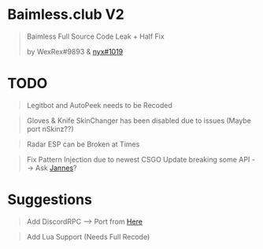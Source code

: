 # Baimless.club V2

>  Baimless Full Source Code Leak + Half Fix
> 
> by WexRex#9893 & [nyx#1019](https://github.com/Synth1a)

# **TODO**

> Legitbot and AutoPeek needs to be Recoded

> Gloves & Knife SkinChanger has been disabled due to issues (Maybe port nSkinz??)

> Radar ESP can be Broken at Times

> Fix Pattern Injection due to newest CSGO Update breaking some API --> Ask [Jannes](https://github.com/JannesBonk)?

# **Suggestions**

> Add DiscordRPC --> Port from [Here](https://github.com/Synth1a/gamesense-ltd-fix)

> Add Lua Support (Needs Full Recode)